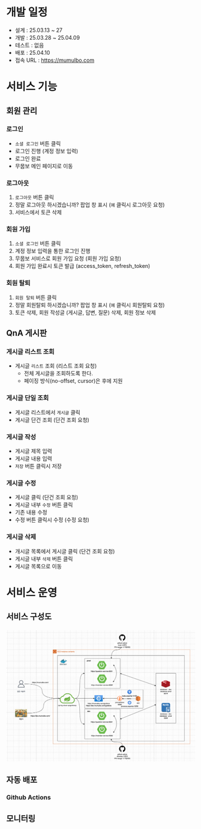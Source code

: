 # 개발 일정

- 설계 :  25.03.13 ~ 27
- 개발 : 25.03.28 ~ 25.04.09
- 테스트 : 없음
- 배포 : 25.04.10
- 접속 URL : https://mumulbo.com

# 서비스 기능

## 회원 관리

### 로그인

* `소셜 로그인` 버튼 클릭
* 로그인 진행 (계정 정보 입력)
* 로그인 완료
* 무뭅보 메인 페이지로 이동

### 로그아웃

1. `로그아웃` 버튼 클릭
2. 정말 로그아웃 하시겠습니까? 팝업 창 표시 (`예` 클릭시 로그아웃 요청)
3. 서비스에서 토큰 삭제

### 회원 가입

1. `소셜 로그인` 버튼 클릭
2. 계정 정보 입력을 통한 로그인 진행
3. 무뭅보 서비스로 회원 가입 요청 (회원 가입 요청)
4. 회원 가입 완료시 토큰 발급 (access_token, refresh_token)

### 회원 탈퇴

1. `회원 탈퇴` 버튼 클릭
2. 정말 회원탈퇴 하시겠습니까? 팝업 창 표시 (`예` 클릭시 회원탈퇴 요청)
3. 토큰 삭제, 회원 작성글 (게시글, 답변, 질문) 삭제, 회원 정보 삭제

## QnA 게시판

### 게시글 리스트 조회

* 게시글 `리스트` 조회 (리스트 조회 요청)
    * 전체 게시글을 조회하도록 한다.
    * 페이징 방식(no-offset, cursor)은 후에 지원

### 게시글 단일 조회

* 게시글 리스트에서 `게시글` 클릭
* 게시글 단건 조회 (단건 조회 요청)

### 게시글 작성

* 게시글 제목 입력
* 게시글 내용 입력
* `저장` 버튼 클릭시 저장

### 게시글 수정

* 게시글 클릭 (단건 조회 요청)
* 게시글 내부 `수정` 버튼 클릭
* 기존 내용 수정
* 수정 버튼 클릭시 수정 (수정 요청)

### 게시글 삭제

* 개시글 목록에서 게시글 클릭 (단건 조회 요청)
* 게시글 내부 `삭제` 버튼 클릭
* 게시글 목록으로 이동

# 서비스 운영

## 서비스 구성도

### ![system-architecture-diagram.png](..%2F..%2F9_images%2Fsystem-architecture-diagram.png)

## 자동 배포

### Github Actions

## 모니터링